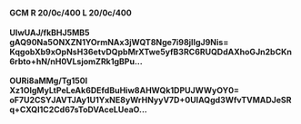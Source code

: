 #### GCM R 20/0c/400 L 20/0c/400
**UIwUAJ/fkBHJ5MB5**<br/>**gAQ90Na5ONXZN1YOrmNAx3jWQT8Nge7i98jIIgJ9Nis=**<br/>**KqgobXb9xOpNsH36etvDQpbMrXTwe5yfB3RC6RUQDdAXhoGJn2bCKn6rbto+hN/nH0VLsjomZRk1gBPu...**<br/><br/>
**OURi8aMMg/Tg150l**<br/>**Xz1OlgMyLtPeLeAk6DEfdBuHiw8AHWQk1DPUJWWyOY0=**<br/>**oF7U2CSYJAVTJAy1U1YxNE8yWrHNyyV7D+0UIAQgd3WfvTVMADJeSRq+CXQl1C2Cd67sToDVAceLUeaO...**